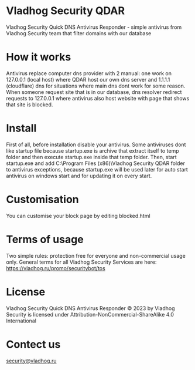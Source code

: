 # Vladhog Security QDAR
Vladhog Security Quick DNS Antivirus Responder - simple antivirus from Vladhog Security team that filter domains with our database

# How it works
Antivirus replace computer dns provider with 2 manual: one work on 127.0.0.1 (local host) where QDAR host our own dns server and 1.1.1.1 (cloudflare) dns for situations where main dns dont work for some reason.
When someone request site that is in our database, dns resolver redirect requests to 127.0.0.1 where antivirus also host website with page that shows that site is blocked.

# Install
First of all, before installation disable your antivirus. Some antiviruses dont like startup file because startup.exe is archive that extract itself to temp folder and then execute startup.exe inside that temp folder.
Then, start startup.exe and add C:\Program Files (x86)\Vladhog Security QDAR folder to antivirus exceptions, because startup.exe will be used later for auto start antivirus on windows start and for updating it on every start.

# Customisation
You can customise your block page by editing blocked.html

# Terms of usage
Two simple rules: protection free for everyone and non-commercial usage only.
General terms for all Vladhog Security Services are here: https://vladhog.ru/promo/securitybot/tos

# License
Vladhog Security Quick DNS Antivirus Responder © 2023 by Vladhog Security is licensed under Attribution-NonCommercial-ShareAlike 4.0 International 

# Contect us
security@vladhog.ru

